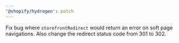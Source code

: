 ```yaml
---
'@shopify/hydrogen': patch
---
```


Fix bug where `storefrontRedirect` would return an error on soft page navigations. Also change the redirect status code from 301 to 302.
